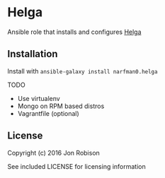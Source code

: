 Helga
=====

Ansible role that installs and configures [Helga](https://github.com/shaunduncan/helga/)

Installation
------------

Install with ``ansible-galaxy install narfman0.helga``

TODO

* Use virtualenv
* Mongo on RPM based distros
* Vagrantfile (optional)

License
-------

Copyright (c) 2016 Jon Robison

See included LICENSE for licensing information
